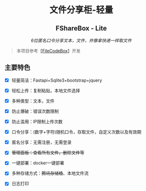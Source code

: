 <div align="center">
<h1>文件分享柜-轻量</h1>
<h2>FShareBox - Lite</h2>
<p><em>6位匿名口令分享文本，文件，并像拿快递一样取文件 </em></p>
</div>

> 本项目参考【[FileCodeBox](https://github.com/vastsa/FileCodeBox)】开发

## 主要特色

- [x] 轻量简洁：Fastapi+Sqlite3+bootstrap+jquery
- [x] 轻松上传：复制粘贴，本地文件选择
- [x] 多种类型：文本，文件
- [x] 防止爆破：错误次数限制
- [x] 防止滥用：IP限制上传次数
- [x] 口令分享：(数字+字符)随机口令，存取文件，自定义次数以及有效期
- [x] 匿名分享：无需注册，无需登录
- [x] ~~管理面板：查看所有文件，删除文件等~~
- [x] 一键部署：docker一键部署
- [x] 多种存储方式：~~腾讯存储桶~~、本地文件流
- [x] 日志打印

